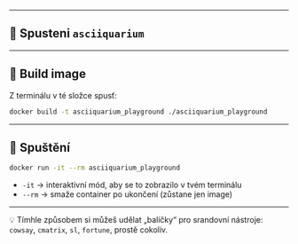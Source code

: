 
---

## 🔧 Spusteni `asciiquarium`



---

## 🔨 Build image

Z terminálu v té složce spusť:

```bash
docker build -t asciiquarium_playground ./asciiquarium_playground
```

---

## 🐳 Spuštění

```bash
docker run -it --rm asciiquarium_playground
```

* `-it` → interaktivní mód, aby se to zobrazilo v tvém terminálu
* `--rm` → smaže container po ukončení (zůstane jen image)

---

💡 Tímhle způsobem si můžeš udělat „balíčky“ pro srandovní nástroje: `cowsay`, `cmatrix`, `sl`, `fortune`, prostě cokoliv.


